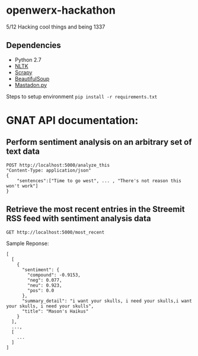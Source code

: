 # openwerx-hackathon
5/12 Hacking cool things and being 1337

## Dependencies
- Python 2.7
- [NLTK](http://www.nltk.org/install.html)
- [Scrapy](https://scrapy.org/)
- [BeautifulSoup](https://www.crummy.com/software/BeautifulSoup/)
- [Mastadon.py](http://mastodonpy.readthedocs.io/en/latest/)

Steps to setup environment
```pip install -r requirements.txt```

# GNAT API documentation:

## Perform sentiment analysis on an arbitrary set of text data
```
POST http://localhost:5000/analyze_this
"Content-Type: application/json"
{
    "sentences":["Time to go west", ... , "There's not reason this won't work"]
}
```

## Retrieve the most recent entries in the Streemit RSS feed with sentiment analysis data
```GET http://localhost:5000/most_recent```

Sample Reponse:
```
[
  [
    {
      "sentiment": {
        "compound": -0.9153, 
        "neg": 0.077, 
        "neu": 0.923, 
        "pos": 0.0
      }, 
      "summary_detail": "i want your skulls, i need your skulls,i want your skulls, i need your skulls", 
      "title": "Mason's Haikus"
    }
  ],
  ...,
  [
    ...
  ]
]
```
